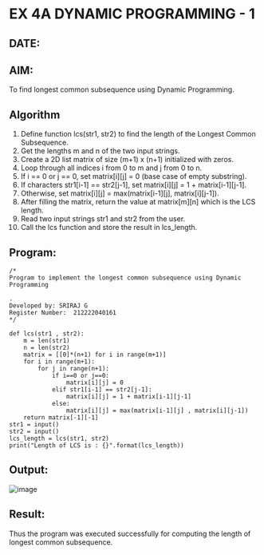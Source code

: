 # EX 4A DYNAMIC PROGRAMMING - 1
## DATE:
## AIM:
To find longest common subsequence using Dynamic Programming.



## Algorithm
1. Define function lcs(str1, str2) to find the length of the Longest Common Subsequence.
2. Get the lengths m and n of the two input strings.
3. Create a 2D list matrix of size (m+1) x (n+1) initialized with zeros.
4. Loop through all indices i from 0 to m and j from 0 to n. 
5. If i == 0 or j == 0, set matrix[i][j] = 0 (base case of empty substring).
6. If characters str1[i-1] == str2[j-1], set matrix[i][j] = 1 + matrix[i-1][j-1].
7. Otherwise, set matrix[i][j] = max(matrix[i-1][j], matrix[i][j-1]).
8. After filling the matrix, return the value at matrix[m][n] which is the LCS length.
9. Read two input strings str1 and str2 from the user.
10. Call the lcs function and store the result in lcs_length.  

## Program:
```
/*
Program to implement the longest common subsequence using Dynamic Programming

.
Developed by: SRIRAJ G
Register Number:  212222040161
*/
```
```
def lcs(str1 , str2):
    m = len(str1)
    n = len(str2)
    matrix = [[0]*(n+1) for i in range(m+1)] 
    for i in range(m+1):
        for j in range(n+1):
            if i==0 or j==0:
                matrix[i][j] = 0
            elif str1[i-1] == str2[j-1]:
                matrix[i][j] = 1 + matrix[i-1][j-1]
            else:
                matrix[i][j] = max(matrix[i-1][j] , matrix[i][j-1])
    return matrix[-1][-1]
str1 = input()
str2 = input()
lcs_length = lcs(str1, str2)
print("Length of LCS is : {}".format(lcs_length))
```

## Output:

![image](https://github.com/user-attachments/assets/2527a974-5816-43eb-aa86-a93c8fa4335d)


## Result:
Thus the program was executed successfully for computing the length of longest common subsequence.
